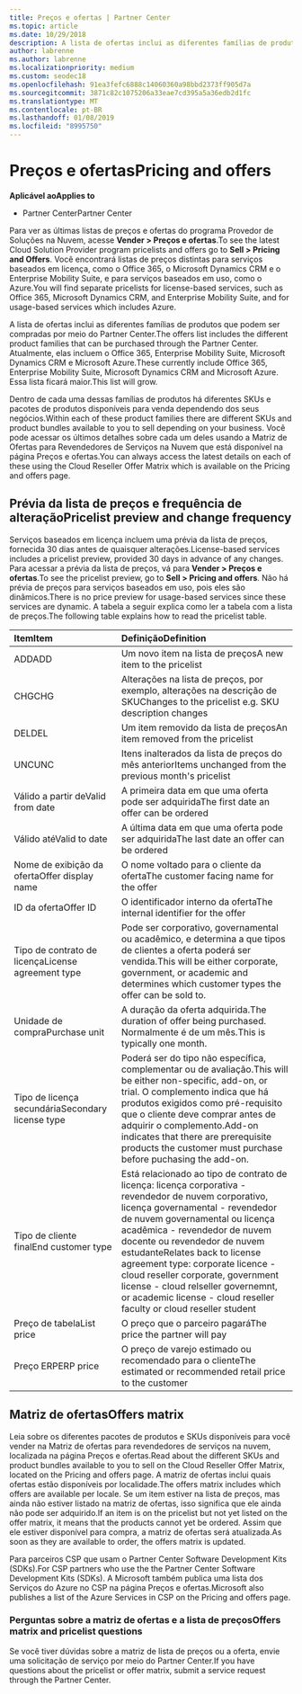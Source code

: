 ```yaml
---
title: Preços e ofertas | Partner Center
ms.topic: article
ms.date: 10/29/2018
description: A lista de ofertas inclui as diferentes famílias de produtos que podem ser compradas por meio do Partner Center e suas informações de preços.
author: labrenne
ms.author: labrenne
ms.localizationpriority: medium
ms.custom: seodec18
ms.openlocfilehash: 91ea3fefc6888c14060360a98bbd2373ff905d7a
ms.sourcegitcommit: 3871c82c1075206a33eae7cd395a5a36edb2d1fc
ms.translationtype: MT
ms.contentlocale: pt-BR
ms.lasthandoff: 01/08/2019
ms.locfileid: "8995750"
---
```

# <a name="pricing-and-offers"></a><span data-ttu-id="2224c-103">Preços e ofertas</span><span class="sxs-lookup"><span data-stu-id="2224c-103">Pricing and offers</span></span>

**<span data-ttu-id="2224c-104">Aplicável ao</span><span class="sxs-lookup"><span data-stu-id="2224c-104">Applies to</span></span>**

-  <span data-ttu-id="2224c-105">Partner Center</span><span class="sxs-lookup"><span data-stu-id="2224c-105">Partner Center</span></span>

<span data-ttu-id="2224c-106">Para ver as últimas listas de preços e ofertas do programa Provedor de Soluções na Nuvem, acesse **Vender > Preços e ofertas**.</span><span class="sxs-lookup"><span data-stu-id="2224c-106">To see the latest Cloud Solution Provider program pricelists and offers go to **Sell > Pricing and Offers**.</span></span> <span data-ttu-id="2224c-107">Você encontrará listas de preços distintas para serviços baseados em licença, como o Office 365, o Microsoft Dynamics CRM e o Enterprise Mobility Suite, e para serviços baseados em uso, como o Azure.</span><span class="sxs-lookup"><span data-stu-id="2224c-107">You will find separate pricelists for license-based services, such as Office 365, Microsoft Dynamics CRM, and Enterprise Mobility Suite, and for usage-based services which includes Azure.</span></span> 

<span data-ttu-id="2224c-108">A lista de ofertas inclui as diferentes famílias de produtos que podem ser compradas por meio do Partner Center.</span><span class="sxs-lookup"><span data-stu-id="2224c-108">The offers list includes the different product families that can be purchased through the Partner Center.</span></span> <span data-ttu-id="2224c-109">Atualmente, elas incluem o Office 365, Enterprise Mobility Suite, Microsoft Dynamics CRM e Microsoft Azure.</span><span class="sxs-lookup"><span data-stu-id="2224c-109">These currently include Office 365, Enterprise Mobility Suite, Microsoft Dynamics CRM and Microsoft Azure.</span></span> <span data-ttu-id="2224c-110">Essa lista ficará maior.</span><span class="sxs-lookup"><span data-stu-id="2224c-110">This list will grow.</span></span>

<span data-ttu-id="2224c-111">Dentro de cada uma dessas famílias de produtos há diferentes SKUs e pacotes de produtos disponíveis para venda dependendo dos seus negócios.</span><span class="sxs-lookup"><span data-stu-id="2224c-111">Within each of these product families there are different SKUs and product bundles available to you to sell depending on your business.</span></span> <span data-ttu-id="2224c-112">Você pode acessar os últimos detalhes sobre cada um deles usando a Matriz de Ofertas para Revendedores de Serviços na Nuvem que está disponível na página Preços e ofertas.</span><span class="sxs-lookup"><span data-stu-id="2224c-112">You can always access the latest details on each of these using the Cloud Reseller Offer Matrix which is available on the Pricing and offers page.</span></span>

## <a name="pricelist-preview-and-change-frequency"></a><span data-ttu-id="2224c-113">Prévia da lista de preços e frequência de alteração</span><span class="sxs-lookup"><span data-stu-id="2224c-113">Pricelist preview and change frequency</span></span> 

<span data-ttu-id="2224c-114">Serviços baseados em licença incluem uma prévia da lista de preços, fornecida 30 dias antes de quaisquer alterações.</span><span class="sxs-lookup"><span data-stu-id="2224c-114">License-based services includes a pricelist preview, provided 30 days in advance of any changes.</span></span> <span data-ttu-id="2224c-115">Para acessar a prévia da lista de preços, vá para **Vender > Preços e ofertas**.</span><span class="sxs-lookup"><span data-stu-id="2224c-115">To see the pricelist preview, go to **Sell > Pricing and offers**.</span></span> <span data-ttu-id="2224c-116">Não há prévia de preços para serviços baseados em uso, pois eles são dinâmicos.</span><span class="sxs-lookup"><span data-stu-id="2224c-116">There is no price preview for usage-based services since these services are dynamic.</span></span> <span data-ttu-id="2224c-117">A tabela a seguir explica como ler a tabela com a lista de preços.</span><span class="sxs-lookup"><span data-stu-id="2224c-117">The following table explains how to read the pricelist table.</span></span>

|**<span data-ttu-id="2224c-118">Item</span><span class="sxs-lookup"><span data-stu-id="2224c-118">Item</span></span>**        |**<span data-ttu-id="2224c-119">Definição</span><span class="sxs-lookup"><span data-stu-id="2224c-119">Definition</span></span>**      |
|:-----------   |:-----------   |
|<span data-ttu-id="2224c-120">ADD</span><span class="sxs-lookup"><span data-stu-id="2224c-120">ADD</span></span>   |<span data-ttu-id="2224c-121">Um novo item na lista de preços</span><span class="sxs-lookup"><span data-stu-id="2224c-121">A new item to the pricelist</span></span>|
|<span data-ttu-id="2224c-122">CHG</span><span class="sxs-lookup"><span data-stu-id="2224c-122">CHG</span></span>   |<span data-ttu-id="2224c-123">Alterações na lista de preços, por exemplo, alterações na descrição de SKU</span><span class="sxs-lookup"><span data-stu-id="2224c-123">Changes to the pricelist e.g. SKU description changes</span></span>|
|<span data-ttu-id="2224c-124">DEL</span><span class="sxs-lookup"><span data-stu-id="2224c-124">DEL</span></span>   |<span data-ttu-id="2224c-125">Um item removido da lista de preços</span><span class="sxs-lookup"><span data-stu-id="2224c-125">An item removed from the pricelist</span></span>|
|<span data-ttu-id="2224c-126">UNC</span><span class="sxs-lookup"><span data-stu-id="2224c-126">UNC</span></span>   |<span data-ttu-id="2224c-127">Itens inalterados da lista de preços do mês anterior</span><span class="sxs-lookup"><span data-stu-id="2224c-127">Items unchanged from the previous month's pricelist</span></span>   |
|<span data-ttu-id="2224c-128">Válido a partir de</span><span class="sxs-lookup"><span data-stu-id="2224c-128">Valid from date</span></span>   |<span data-ttu-id="2224c-129">A primeira data em que uma oferta pode ser adquirida</span><span class="sxs-lookup"><span data-stu-id="2224c-129">The first date an offer can be ordered</span></span>    |
|<span data-ttu-id="2224c-130">Válido até</span><span class="sxs-lookup"><span data-stu-id="2224c-130">Valid to date</span></span>   |<span data-ttu-id="2224c-131">A última data em que uma oferta pode ser adquirida</span><span class="sxs-lookup"><span data-stu-id="2224c-131">The last date an offer can be ordered</span></span>   |
|<span data-ttu-id="2224c-132">Nome de exibição da oferta</span><span class="sxs-lookup"><span data-stu-id="2224c-132">Offer display name</span></span>   |<span data-ttu-id="2224c-133">O nome voltado para o cliente da oferta</span><span class="sxs-lookup"><span data-stu-id="2224c-133">The customer facing name for the offer</span></span>   |
|<span data-ttu-id="2224c-134">ID da oferta</span><span class="sxs-lookup"><span data-stu-id="2224c-134">Offer ID</span></span>   |<span data-ttu-id="2224c-135">O identificador interno da oferta</span><span class="sxs-lookup"><span data-stu-id="2224c-135">The internal identifier for the offer</span></span>   |
|<span data-ttu-id="2224c-136">Tipo de contrato de licença</span><span class="sxs-lookup"><span data-stu-id="2224c-136">License agreement type</span></span>   |<span data-ttu-id="2224c-137">Pode ser corporativo, governamental ou acadêmico, e determina a que tipos de clientes a oferta poderá ser vendida.</span><span class="sxs-lookup"><span data-stu-id="2224c-137">This will be either corporate, government, or academic and determines which customer types the offer can be sold to.</span></span>|
|<span data-ttu-id="2224c-138">Unidade de compra</span><span class="sxs-lookup"><span data-stu-id="2224c-138">Purchase unit</span></span>   |<span data-ttu-id="2224c-139">A duração da oferta adquirida.</span><span class="sxs-lookup"><span data-stu-id="2224c-139">The duration of offer being purchased.</span></span> <span data-ttu-id="2224c-140">Normalmente é de um mês.</span><span class="sxs-lookup"><span data-stu-id="2224c-140">This is typically one month.</span></span>   |
|<span data-ttu-id="2224c-141">Tipo de licença secundária</span><span class="sxs-lookup"><span data-stu-id="2224c-141">Secondary license type</span></span>   |<span data-ttu-id="2224c-142">Poderá ser do tipo não específica, complementar ou de avaliação.</span><span class="sxs-lookup"><span data-stu-id="2224c-142">This will be either non-specific, add-on, or trial.</span></span> <span data-ttu-id="2224c-143">O complemento indica que há produtos exigidos como pré-requisito que o cliente deve comprar antes de adquirir o complemento.</span><span class="sxs-lookup"><span data-stu-id="2224c-143">Add-on indicates that there are prerequisite products the customer must purchase before puchasing the add-on.</span></span>|
|<span data-ttu-id="2224c-144">Tipo de cliente final</span><span class="sxs-lookup"><span data-stu-id="2224c-144">End customer type</span></span>   |<span data-ttu-id="2224c-145">Está relacionado ao tipo de contrato de licença: licença corporativa - revendedor de nuvem corporativo, licença governamental - revendedor de nuvem governamental ou licença acadêmica - revendedor de nuvem docente ou revendedor de nuvem estudante</span><span class="sxs-lookup"><span data-stu-id="2224c-145">Relates back to license agreement type: corporate licence - cloud reseller corporate, government license - cloud relseller governemnt, or academic license - cloud reseller faculty or cloud reseller student</span></span>   |
|<span data-ttu-id="2224c-146">Preço de tabela</span><span class="sxs-lookup"><span data-stu-id="2224c-146">List price</span></span>   |<span data-ttu-id="2224c-147">O preço que o parceiro pagará</span><span class="sxs-lookup"><span data-stu-id="2224c-147">The price the partner will pay</span></span>   |
|<span data-ttu-id="2224c-148">Preço ERP</span><span class="sxs-lookup"><span data-stu-id="2224c-148">ERP price</span></span>   |<span data-ttu-id="2224c-149">O preço de varejo estimado ou recomendado para o cliente</span><span class="sxs-lookup"><span data-stu-id="2224c-149">The estimated or recommended retail price to the customer</span></span>   |

## <a name="offers-matrix"></a><span data-ttu-id="2224c-150">Matriz de ofertas</span><span class="sxs-lookup"><span data-stu-id="2224c-150">Offers matrix</span></span>

<span data-ttu-id="2224c-151">Leia sobre os diferentes pacotes de produtos e SKUs disponíveis para você vender na Matriz de ofertas para revendedores de serviços na nuvem, localizada na página Preços e ofertas.</span><span class="sxs-lookup"><span data-stu-id="2224c-151">Read about the different SKUs and product bundles available to you to sell on the Cloud Reseller Offer Matrix, located on the Pricing and offers page.</span></span> <span data-ttu-id="2224c-152">A matriz de ofertas inclui quais ofertas estão disponíveis por localidade.</span><span class="sxs-lookup"><span data-stu-id="2224c-152">The offers matrix includes which offers are available per locale.</span></span> <span data-ttu-id="2224c-153">Se um item estiver na lista de preços, mas ainda não estiver listado na matriz de ofertas, isso significa que ele ainda não pode ser adquirido.</span><span class="sxs-lookup"><span data-stu-id="2224c-153">If an item is on the pricelist but not yet listed on the offer matrix, it means that the products cannot yet be ordered.</span></span> <span data-ttu-id="2224c-154">Assim que ele estiver disponível para compra, a matriz de ofertas será atualizada.</span><span class="sxs-lookup"><span data-stu-id="2224c-154">As soon as they are available to order, the offers matrix is updated.</span></span>

<span data-ttu-id="2224c-155">Para parceiros CSP que usam o Partner Center Software Development Kits (SDKs).</span><span class="sxs-lookup"><span data-stu-id="2224c-155">For CSP partners who use the the Partner Center Software Development Kits (SDKs).</span></span> <span data-ttu-id="2224c-156">A Microsoft também publica uma lista dos Serviços do Azure no CSP na página Preços e ofertas.</span><span class="sxs-lookup"><span data-stu-id="2224c-156">Microsoft also publishes a list of the Azure Services in CSP on the Pricing and offers page.</span></span>

### <a name="offers-matrix-and-pricelist-questions"></a><span data-ttu-id="2224c-157">Perguntas sobre a matriz de ofertas e a lista de preços</span><span class="sxs-lookup"><span data-stu-id="2224c-157">Offers matrix and pricelist questions</span></span>

<span data-ttu-id="2224c-158">Se você tiver dúvidas sobre a matriz de lista de preços ou a oferta, envie uma solicitação de serviço por meio do Partner Center.</span><span class="sxs-lookup"><span data-stu-id="2224c-158">If you have questions about the pricelist or offer matrix, submit a service request through the Partner Center.</span></span>
